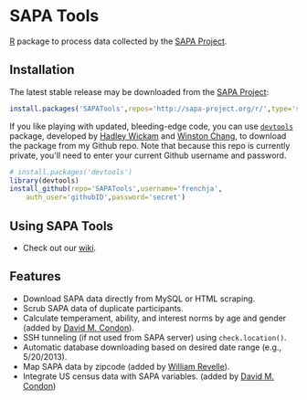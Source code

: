 SAPA Tools
==========

[R](http://www.r-project.org/) package to process data collected by 
the [SAPA Project](https://sapa-project.org).

Installation
------------
The latest stable release may be downloaded from the 
[SAPA Project](https://sapa-project.org):

```r
install.packages('SAPATools',repos='http://sapa-project.org/r/',type='source')
```

If you like playing with updated, bleeding-edge code, you can use 
[`devtools`](https://github.com/hadley/devtools) package, developed by [Hadley Wickam](http://had.co.nz/) and 
[Winston Chang](https://github.com/wch), 
to download the package from my Github repo. Note that because this repo is currently private, 
you'll need to enter your current Github username and password.

```r
# install.packages('devtools')
library(devtools)
install_github(repo='SAPATools',username='frenchja',
    auth_user='githubID',password='secret')
```

Using SAPA Tools
----------------
- Check out our [wiki](https://github.com/frenchja/SAPATools/wiki).

Features
--------
- Download SAPA data directly from MySQL or HTML scraping.
- Scrub SAPA data of duplicate participants.
- Calculate temperament, ability, and interest norms by age and gender (added by [David M. Condon](https://sapa-project.org/dmc/)).
- SSH tunneling (if not used from SAPA server) using `check.location()`.
- Automatic database downloading based on desired date range (e.g., 5/20/2013).
- Map SAPA data by zipcode (added by [William Revelle](https://personality-project.org/revelle.html)).
- Integrate US census data with SAPA variables. (added by [David M. Condon](https://sapa-project.org/dmc/))
